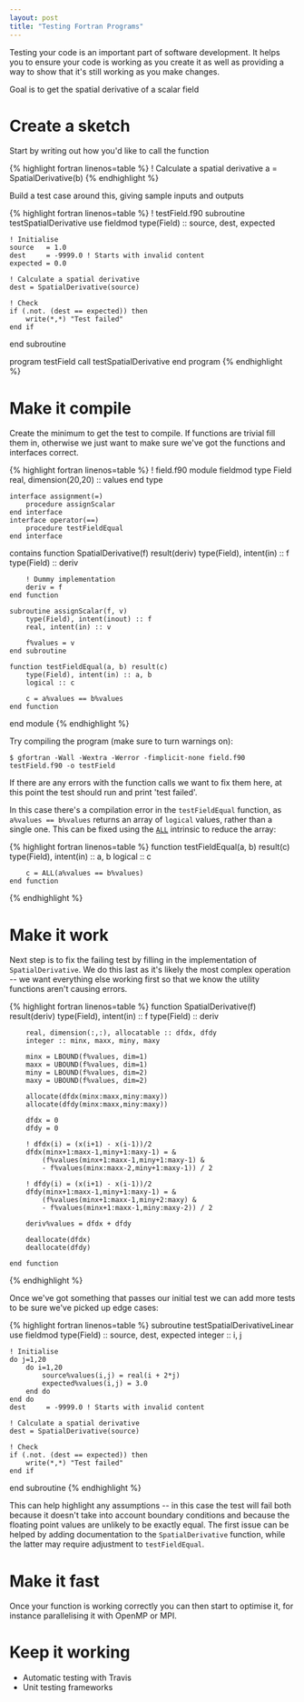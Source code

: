 ```yaml
---
layout: post
title: "Testing Fortran Programs"
---
```


Testing your code is an important part of software development. It helps you to
ensure your code is working as you create it as well as providing a way to show
that it's still working as you make changes.

Goal is to get the spatial derivative of a scalar field

Create a sketch
===============

Start by writing out how you'd like to call the function

{% highlight fortran linenos=table %}
! Calculate a spatial derivative
a = SpatialDerivative(b)
{% endhighlight %}

Build a test case around this, giving sample inputs and outputs

{% highlight fortran linenos=table %}
! testField.f90
subroutine testSpatialDerivative
    use fieldmod
    type(Field) :: source, dest, expected
    
    ! Initialise
    source   = 1.0
    dest     = -9999.0 ! Starts with invalid content
    expected = 0.0
    
    ! Calculate a spatial derivative
    dest = SpatialDerivative(source)

    ! Check
    if (.not. (dest == expected)) then
        write(*,*) "Test failed"
    end if
end subroutine

program testField
    call testSpatialDerivative
end program
{% endhighlight %}

Make it compile
===============

Create the minimum to get the test to compile. If functions are trivial fill
them in, otherwise we just want to make sure we've got the functions and
interfaces correct.

{% highlight fortran linenos=table %}
! field.f90
module fieldmod
    type Field
        real, dimension(20,20) :: values
    end type

    interface assignment(=)
        procedure assignScalar
    end interface
    interface operator(==)
        procedure testFieldEqual
    end interface
contains
    function SpatialDerivative(f) result(deriv)
        type(Field), intent(in) :: f
        type(Field) :: deriv

        ! Dummy implementation
        deriv = f
    end function

    subroutine assignScalar(f, v)
        type(Field), intent(inout) :: f
        real, intent(in) :: v

        f%values = v
    end subroutine

    function testFieldEqual(a, b) result(c)
        type(Field), intent(in) :: a, b
        logical :: c

        c = a%values == b%values
    end function
end module
{% endhighlight %}

Try compiling the program (make sure to turn warnings on):

    $ gfortran -Wall -Wextra -Werror -fimplicit-none field.f90 testField.f90 -o testField

If there are any errors with the function calls we want to fix them here, at
this point the test should run and print 'test failed'.

In this case there's a compilation error in the `testFieldEqual` function, as
`a%values == b%values` returns an array of `logical` values, rather than a
single one. This can be fixed using the [`ALL`](http://software.intel.com/sites/products/documentation/doclib/stdxe/2013/composerxe/compiler/fortran-lin/GUID-CF39CC9E-9EF8-4F18-B13B-3F17655EC137.htm) intrinsic to reduce the array:

{% highlight fortran linenos=table %}
    function testFieldEqual(a, b) result(c)
        type(Field), intent(in) :: a, b
        logical :: c

        c = ALL(a%values == b%values)
    end function
{% endhighlight %}

Make it work
============

Next step is to fix the failing test by filling in the implementation of
`SpatialDerivative`. We do this last as it's likely the most complex operation
-- we want everything else working first so that we know the utility functions
aren't causing errors.

{% highlight fortran linenos=table %}
    function SpatialDerivative(f) result(deriv)
        type(Field), intent(in) :: f
        type(Field) :: deriv

        real, dimension(:,:), allocatable :: dfdx, dfdy
        integer :: minx, maxx, miny, maxy

        minx = LBOUND(f%values, dim=1)
        maxx = UBOUND(f%values, dim=1)
        miny = LBOUND(f%values, dim=2)
        maxy = UBOUND(f%values, dim=2)

        allocate(dfdx(minx:maxx,miny:maxy))
        allocate(dfdy(minx:maxx,miny:maxy))

        dfdx = 0
        dfdy = 0

        ! dfdx(i) = (x(i+1) - x(i-1))/2
        dfdx(minx+1:maxx-1,miny+1:maxy-1) = &
            (f%values(minx+1:maxx-1,miny+1:maxy-1) &
            - f%values(minx:maxx-2,miny+1:maxy-1)) / 2

        ! dfdy(i) = (x(i+1) - x(i-1))/2
        dfdy(minx+1:maxx-1,miny+1:maxy-1) = &
            (f%values(minx+1:maxx-1,miny+2:maxy) &
            - f%values(minx+1:maxx-1,miny:maxy-2)) / 2

        deriv%values = dfdx + dfdy

        deallocate(dfdx)
        deallocate(dfdy)

    end function
{% endhighlight %}

Once we've got something that passes our initial test we can add more tests to
be sure we've picked up edge cases:

{% highlight fortran linenos=table %}
subroutine testSpatialDerivativeLinear
    use fieldmod
    type(Field) :: source, dest, expected
    integer :: i, j
    
    ! Initialise
    do j=1,20
        do i=1,20
            source%values(i,j) = real(i + 2*j)
            expected%values(i,j) = 3.0
        end do
    end do
    dest     = -9999.0 ! Starts with invalid content
    
    ! Calculate a spatial derivative
    dest = SpatialDerivative(source)

    ! Check
    if (.not. (dest == expected)) then
        write(*,*) "Test failed"
    end if
end subroutine
{% endhighlight %}

This can help highlight any assumptions -- in this case the test will fail both
because it doesn't take into account boundary conditions and because the
floating point values are unlikely to be exactly equal. The first issue can be
helped by adding documentation to the `SpatialDerivative` function, while the
latter may require adjustment to `testFieldEqual`.

Make it fast
============

Once your function is working correctly you can then start to optimise it, for
instance parallelising it with OpenMP or MPI. 


Keep it working
===============

 - Automatic testing with Travis
 - Unit testing frameworks
